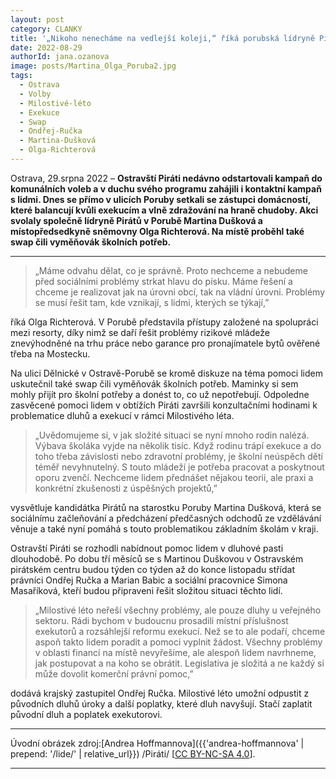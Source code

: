 ```yaml
---
layout: post
category: CLANKY
title: '„Nikoho nenecháme na vedlejší koleji,“ říká porubská lídryně Pirát; Martina Dušková. „Ani lidi, kteří mají na krku exekuce.“'			
date: 2022-08-29
authorId: jana.ozanova
image: posts/Martina_Olga_Poruba2.jpg
tags:					
  - Ostrava
  - Volby
  - Milostivé-léto
  - Exekuce
  - Swap
  - Ondřej-Ručka
  - Martina-Dušková
  - Olga-Richterová
---
```


Ostrava, 29.srpna 2022 – **Ostravští Piráti nedávno odstartovali kampaň do komunálních voleb a v duchu svého programu zahájili i kontaktní kampaň s lidmi. Dnes se přímo v ulicích Poruby setkali se zástupci domácností, které balancují kvůli exekucím a vlně zdražování na hraně chudoby. Akci svolaly společně lídryně Pirátů v Porubě Martina Dušková a místopředsedkyně sněmovny Olga Richterová. Na místě proběhl také swap čili vyměňovák školních potřeb.**

<hr />


>„Máme odvahu dělat, co je správně. Proto nechceme a nebudeme před sociálními problémy strkat hlavu do písku. Máme řešení a chceme je realizovat jak na úrovni obcí, tak na vládní úrovni. Problémy se musí řešit tam, kde vznikají, s lidmi, kterých se týkají,”

říká Olga Richterová. V Porubě představila přístupy založené na spolupráci mezi resorty, díky nimž se daří řešit problémy rizikové mládeže znevýhodněné na trhu práce nebo garance pro pronajímatele bytů ověřené třeba na Mostecku.

Na ulici Dělnické v Ostravě-Porubě se kromě diskuze na téma pomoci lidem uskutečnil také swap čili vyměňovák školních potřeb. Maminky si sem mohly přijít pro školní potřeby a donést to, co už nepotřebují. Odpoledne zasvěcené pomoci lidem v obtížích Piráti završili konzultačními hodinami k problematice dluhů a exekucí v rámci Milostivého léta.

>„Uvědomujeme si, v jak složité situaci se nyní mnoho rodin nalézá. Výbava školáka vyjde na několik tisíc. Když rodinu trápí exekuce a do toho třeba závislosti nebo zdravotní problémy, je školní neúspěch dětí téměř nevyhnutelný. S touto mládeží je potřeba pracovat a poskytnout oporu zvenčí. Nechceme lidem přednášet nějakou teorii, ale praxi a konkrétní zkušenosti z úspěšných projektů,”

vysvětluje kandidátka Pirátů na starostku Poruby Martina Dušková, která se sociálnímu začleňování a předcházení předčasných odchodů ze vzdělávání věnuje a také nyní pomáhá s touto problematikou základním školám v kraji.

Ostravští Piráti se rozhodli nabídnout pomoc lidem v dluhové pasti dlouhodobě. Po dobu tří měsíců se s Martinou Duškovou v Ostravském pirátském centru budou týden co týden až do konce listopadu střídat právníci Ondřej Ručka a Marian Babic a sociální pracovnice Simona Masaříková, kteří budou připraveni řešit složitou situaci těchto lidí.

>„Milostivé léto neřeší všechny problémy, ale pouze dluhy u veřejného sektoru. Rádi bychom v budoucnu prosadili místní příslušnost exekutorů a rozsáhlejší reformu exekucí. Než se to ale podaří, chceme aspoň takto lidem poradit a pomoci vyplnit žádost. Všechny problémy v oblasti financí na místě nevyřešíme, ale alespoň lidem navrhneme, jak postupovat a na koho se obrátit. Legislativa je složitá a ne každý si může dovolit komerční právní pomoc,”

dodává krajský zastupitel Ondřej Ručka. Milostivé léto umožní odpustit z původních dluhů úroky a další poplatky, které dluh navyšují. Stačí zaplatit původní dluh a poplatek exekutorovi.  


---
Úvodní obrázek zdroj:[Andrea Hoffmannova]({{'andrea-hoffmannova' | prepend: '/lide/' | relative_url}}) /Piráti/ \[[CC BY-NC-SA 4.0](https://creativecommons.org/licenses/by-nc-sa/4.0/deed.cs)\].


- - -
